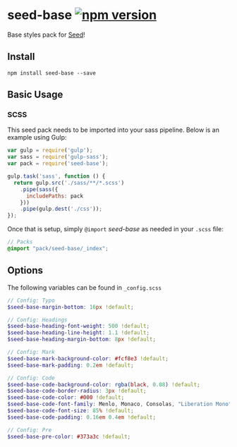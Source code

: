 # seed-base [![npm version](https://badge.fury.io/js/seed-base.svg)](https://badge.fury.io/js/seed-base)

Base styles pack for [Seed](https://github.com/helpscout/seed)!

## Install
```
npm install seed-base --save
```


## Basic Usage

### SCSS
This seed pack needs to be imported into your sass pipeline. Below is an example using Gulp:


```javascript
var gulp = require('gulp');
var sass = require('gulp-sass');
var pack = require('seed-base');

gulp.task('sass', function () {
  return gulp.src('./sass/**/*.scss')
    .pipe(sass({
      includePaths: pack
    }))
    .pipe(gulp.dest('./css'));
});
```

Once that is setup, simply `@import` *seed-base* as needed in your `.scss` file:

```scss
// Packs
@import "pack/seed-base/_index";
```

## Options

The following variables can be found in `_config.scss`

```scss
// Config: Typo
$seed-base-margin-bottom: 16px !default;

// Config: Headings
$seed-base-heading-font-weight: 500 !default;
$seed-base-heading-line-height: 1.1 !default;
$seed-base-heading-margin-bottom: 8px !default;

// Config: Mark
$seed-base-mark-background-color: #fcf8e3 !default;
$seed-base-mark-padding: 0.2em !default;

// Config: Code
$seed-base-code-background-color: rgba(black, 0.08) !default;
$seed-base-code-border-radius: 3px !default;
$seed-base-code-color: #000 !default;
$seed-base-code-font-family: Menlo, Monaco, Consolas, "Liberation Mono", "Courier New", monospace !default;
$seed-base-code-font-size: 85% !default;
$seed-base-code-padding: 0.16em 0.4em !default;

// Config: Pre
$seed-base-pre-color: #373a3c !default;
```
